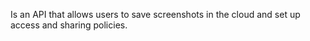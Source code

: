 Is an API that allows users to save screenshots in the cloud and set up access and sharing policies.